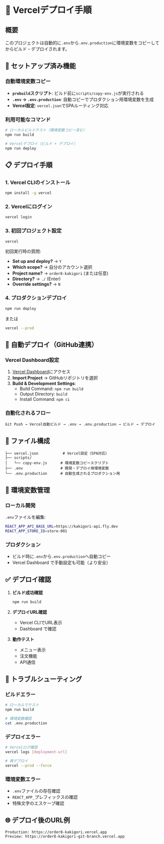 # 🚀 Vercelデプロイ手順

## 概要

このプロジェクトは自動的に`.env`から`.env.production`に環境変数をコピーしてからビルド・デプロイされます。

## 🔧 セットアップ済み機能

### 自動環境変数コピー

- **`prebuild`スクリプト**: ビルド前に`scripts/copy-env.js`が実行される
- **`.env` → `.env.production`**: 自動コピーでプロダクション用環境変数を生成
- **Vercel設定**: `vercel.json`でSPAルーティング対応

### 利用可能なコマンド

```bash
# ローカルビルドテスト（環境変数コピー含む）
npm run build

# Vercelデプロイ（ビルド + デプロイ）
npm run deploy
```

## 📋 デプロイ手順

### 1. Vercel CLIのインストール

```bash
npm install -g vercel
```

### 2. Vercelにログイン

```bash
vercel login
```

### 3. 初回プロジェクト設定

```bash
vercel
```

初回実行時の質問:
- **Set up and deploy?** → `Y`
- **Which scope?** → 自分のアカウント選択
- **Project name?** → `order8-kakigori` (または任意)
- **Directory?** → `./` (Enter)
- **Override settings?** → `N`

### 4. プロダクションデプロイ

```bash
npm run deploy
```

または

```bash
vercel --prod
```

## 🔄 自動デプロイ（GitHub連携）

### Vercel Dashboard設定

1. [Vercel Dashboard](https://vercel.com/dashboard)にアクセス
2. **Import Project** → GitHubリポジトリを選択
3. **Build & Development Settings**:
   - Build Command: `npm run build`
   - Output Directory: `build`
   - Install Command: `npm ci`

### 自動化されるフロー

```
Git Push → Vercel自動ビルド → .env → .env.production → ビルド → デプロイ
```

## 📁 ファイル構成

```
├── vercel.json           # Vercel設定（SPA対応）
├── scripts/
│   └── copy-env.js      # 環境変数コピースクリプト
├── .env                 # 開発・デプロイ用環境変数
└── .env.production      # 自動生成されるプロダクション用
```

## 🔐 環境変数管理

### ローカル開発

`.env`ファイルを編集:

```bash
REACT_APP_API_BASE_URL=https://kakigori-api.fly.dev
REACT_APP_STORE_ID=store-001
```

### プロダクション

- ビルド時に`.env`から`.env.production`へ自動コピー
- Vercel Dashboard で手動設定も可能（より安全）

## ✅ デプロイ確認

1. **ビルド成功確認**
   ```bash
   npm run build
   ```

2. **デプロイURL確認**
   - Vercel CLIでURL表示
   - Dashboard で確認

3. **動作テスト**
   - メニュー表示
   - 注文機能
   - API通信

## 🐛 トラブルシューティング

### ビルドエラー

```bash
# ローカルでテスト
npm run build

# 環境変数確認
cat .env.production
```

### デプロイエラー

```bash
# Vercelログ確認
vercel logs [deployment-url]

# 再デプロイ
vercel --prod --force
```

### 環境変数エラー

- `.env`ファイルの存在確認
- `REACT_APP_`プレフィックスの確認
- 特殊文字のエスケープ確認

## 🌐 デプロイ後のURL例

```
Production: https://order8-kakigori.vercel.app
Preview: https://order8-kakigori-git-branch.vercel.app
```